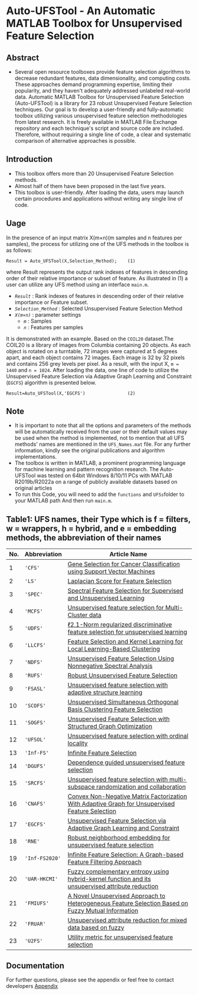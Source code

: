 # Auto-UFSTool - An Automatic MATLAB Toolbox for Unsupervised Feature Selection


## Abstract

- Several open resource toolboxes provide feature selection algorithms to decrease redundant features, data dimensionality, and computing costs.
These approaches demand programming expertise, limiting their popularity, and they haven't adequately addressed unlabeled real-world data. Automatic MATLAB Toolbox for Unsupervised Feature Selection (Auto-UFSTool) is a library for 23 robust Unsupervised Feature Selection techniques. Our goal is to develop a user-friendly and fully-automatic toolbox utilizing various unsupervised feature selection methodologies from latest research. It is freely available in MATLAB File Exchange repository and each technique's script and source code are included. Therefore, without requiring a single line of code, a clear and systematic comparison of alternative approaches is possible.

## Introduction
* This toolbox offers more than 20 Unsupervised Feature Selection methods.
* Almost half of them have been proposed in the last five years.
* This toolbox is user-friendly. After loading the data, users may launch certain procedures and applications without writing any single line of code.

## Uage
In the presence of an input matrix X(m×n)(m samples and n features per samples), the process for utilizing one of the UFS methods in the toolbox is as follows:
```code
Result = Auto_UFSTool(X,Selection_Method);    (1)
```
where Result represents the output rank indexes of features in descending order of their relative importance or subset of feature.
As illustrated in (1) a user can utilize any UFS method using an interface `main.m`.

* *`Result`*   : Rank indexes of features in descending order of their relative importance or Feature subset.
* *`Selection_Method`*  : Selected Unsupervised Feature Selection Method
* *`X(m×n)`*   : parameter settings
    + *`m`* : Samples
    + *`n`* : Features per samples



It is demonstrated with an example. Based on the `COIL20` dataset.The COIL20 is a library of images from Columbia containing 20 objects. As each object is rotated on a turntable, 72 images were captured at 5 degrees apart, and each object contains 72 images. Each image is 32 by 32 pixels and contains 256 grey levels per pixel.
As a result, with the input X, `m = 1440` and `n = 1024`.
After loading the data, one line of code to utilize the Unsupervised Feature Selection via Adaptive Graph Learning and Constraint (`EGCFS`) algorithm is presented below. 
```code
Result=Auto_UFSTool(X,'EGCFS')                (2)    
```

## Note
- It is important to note that all the options and parameters of the methods will be automatically received from the user or their default values may be used when the method is implemented, not to mention that all UFS methods' names are mentioned in the `UFS_Names.mat` file. For any further information, kindly see the original publications and algorithm implementations.
- The toolbox is written in MATLAB, a prominent programming language for machine learning and pattern recognition research.
The Auto-UFSTool was tested on 64bit Windows 8/10/11 PCs with MATLAB R2019b/R2022a on a range of publicly available datasets based on original articles
- To run this Code, you will need to add the `functions` and `UFSs`folder to your MATLAB path
And then run `main.m`.


## Table1: UFS names, their Type which is f = filters, w = wrappers, h = hybrid, and e = embedding methods, the abbreviation of their names

| No.  | Abbreviation | Article Name                                                                                                                                 |
|------|--------------|----------------------------------------------------------------------------------------------------------------------------------------------|
| 1    | `'CFS'`      | [Gene Selection for Cancer Classification using Support Vector Machines](https://doi.org/10.1023/A:1012487302797)                            |
| 2    | `'LS'`       | [Laplacian Score for Feature Selection](https://www.researchgate.net/publication/221619142_Laplacian_Score_for_Feature_Selection)            |
| 3    | `'SPEC'`     | [Spectral Feature Selection for Supervised and Unsupervised Learning](https://doi.org/10.1145/1273496.1273641)                               |
| 4    | `'MCFS'`     | [Unsupervised feature selection for Multi-Cluster data](https://doi.org/10.1145/1835804.1835848)                                             |
| 5    | `'UDFS'`     | [ℓ2,1-Norm regularized discriminative feature selection for unsupervised learning](https://doi.org/10.5591/978-1-57735-516-8%2FIJCAI11-267)  |
| 6    | `'LLCFS'`    | [Feature Selection and Kernel Learning for Local Learning-Based Clustering](https://doi.org/10.1109/TPAMI.2010.215)                          |
| 7    | `'NDFS'`     | [Unsupervised Feature Selection Using Nonnegative Spectral Analysis](https://doi.org/10.1609/aaai.v26i1.8289)                                |
| 8    | `'RUFS'`     | [Robust Unsupervised Feature Selection](https://www.researchgate.net/publication/262217573_Robust_Unsupervised_Feature_Selection)            |
| 9    | `'FSASL'`    | [Unsupervised feature selection with adaptive structure learning](https://doi.org/10.1145/2783258.2783345)                                   |
| 10   | `'SCOFS'`    | [Unsupervised Simultaneous Orthogonal Basis Clustering Feature Selection](https://doi.org/10.1109/CVPR.2015.7299136)                         | 
| 11   | `'SOGFS'`    | [Unsupervised Feature Selection with Structured Graph Optimization](https://doi.org/10.1609/aaai.v30i1.10168)                                |
| 12   | `'UFSOL'`    | [Unsupervised feature selection with ordinal locality](https://doi.org/10.1109/ICME.2017.8019357)                                            |
| 13   | `'Inf-FS'`   | [Infinite Feature Selection](https://doi.org/10.1109/ICCV.2015.478)                                                                          |
| 14   | `'DGUFS'`    | [Dependence guided unsupervised feature selection](https://doi.org/10.1609/aaai.v32i1.11904)                                                 |
| 15   | `'SRCFS'`    | [Unsupervised feature selection with multi-subspace randomization and collaboration](https://doi.org/10.1016/j.knosys.2019.07.027)           | 
| 16   | `'CNAFS'`    | [Convex Non-Negative Matrix Factorization With Adaptive Graph for Unsupervised Feature Selection](https://doi.org/10.1109/tcyb.2020.3034462) | 
| 17   | `'EGCFS'`    | [Unsupervised Feature Selection via Adaptive Graph Learning and Constraint](https://doi.org/10.1109/TNNLS.2020.3042330)                      | 
| 18   | `'RNE'`      | [Robust neighborhood embedding for unsupervised feature selection](https://doi.org/10.1016/j.knosys.2019.105462)                             | 
| 19  | `'Inf-FS2020'`| [Infinite Feature Selection: A Graph-based Feature Filtering Approach](https://doi.org/10.1109/TPAMI.2020.3002843)                           | 
|20 | `'UAR-HKCMI'`| [Fuzzy complementary entropy using hybrid-kernel function and its unsupervised attribute reduction](https://doi.org/10.1016/j.knosys.2021.107398) 
|21 | `'FMIUFS'`   | [A Novel Unsupervised Approach to Heterogeneous Feature Selection Based on Fuzzy Mutual Information](https://doi.org/10.1109/TFUZZ.2021.3114734)| 
| 22   | `'FRUAR'`    | [Unsupervised attribute reduction for mixed data based on fuzzy](https://doi.org/10.1016/j.ins.2021.04.083)                                  | 
| 23   | `'U2FS'`     | [Utility metric for unsupervised feature selection](https://doi.org/10.7717/peerj-cs.477)                                                    |

## Documentation
For further questions, please see the appendix or feel free to contact developers
[Appendix](https://mega.nz/file/6QR2mAAD#zBE3ucMg7SK1t8iITp0BfvJWWEtAhNvkpPgI20pvB6Y)


